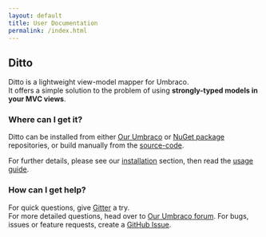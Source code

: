 ```yaml
---
layout: default
title: User Documentation
permalink: /index.html
---
```


## Ditto

Ditto is a lightweight view-model mapper for Umbraco.<br>
It offers a simple solution to the problem of using **strongly-typed models in your MVC views**.


### Where can I get it?

Ditto can be installed from either [Our Umbraco](https://our.umbraco.org/projects/developer-tools/ditto/) or [NuGet package](https://www.nuget.org/packages/Our.Umbraco.Ditto) repositories, or build manually from the [source-code](https://github.com/leekelleher/umbraco-ditto).

For further details, please see our [installation](/installation/) section, then read the [usage guide](/usage/).

### How can I get help?

For quick questions, give [Gitter](https://gitter.im/leekelleher/umbraco-ditto) a try.<br>
For more detailed questions, head over to [Our Umbraco forum](https://our.umbraco.org/projects/developer-tools/ditto/ditto-feedback/). For bugs, issues or feature requests, create a [GitHub Issue](https://github.com/leekelleher/umbraco-ditto/issues).
